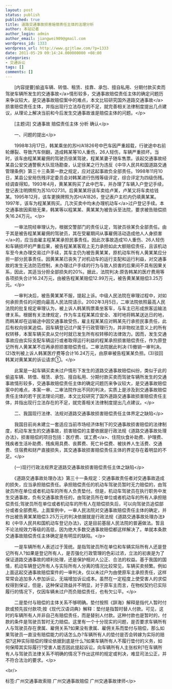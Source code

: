 ```yaml
---
layout: post
status: publish
published: true
title: 道路交通事故损害赔偿责任主体的法理分析
author: 本站记者
author_login: admin
author_email: jiangwei909@gmail.com
wordpress_id: 1333
wordpress_url: http://www.gzjtlaw.com/?p=1333
date: 2011-05-29 09:14:24.000000000 +08:00
categories:
- 交通诉讼
tags: []
comments: []
---
```

<p><p>　　[内容提要]偷盗车辆、转借、租赁、挂靠、承包、擅自私用、分期付款买卖而驾驶车辆所发生的<a>交通事故<&#47;a>情形较多，交通事故赔偿责任主体的确定问题历来争议较大，是交通事故赔偿案中的难点，本文比较研究国外<a>道路交通事故<&#47;a>损害赔偿责任主体，并指出现行立法存在的不足，就完善相关法律制度提出几点建议，从理论上解决当前和今后发生交通事故谁是赔偿主体的问题。<&#47;p><p>　　[主题词] 交通事故 赔偿责任主体 分析 确认<&#47;p><p>　　一、问题的提出<&#47;p><p>　　1998年3月17日，韩某乘坐的苏H&#47;A1826号中巴车因严重超载，行驶途中右前轮爆裂、导致汽车侧翻，造成韩某等10人重伤，26人轻伤，车辆严重损坏。当时，该车由程某某雇佣的驾驶员徐某驾驶，程某某妻子随车售票。该起交通事故经某县公安交通警察大队现场勘查，认定徐某之行为违反《中华人民共和国道路交通管理条例》第三十三条第一款之规定，应对这起事故负全部责任。1998年11月10日，某县公安局伤残评定委员会对韩某进行伤残等级评定，综合评定为四级伤残。经调查得知，1993年4月，黄某某购买了此中巴车，并办理了车辆入户登记手续，登记表注明牌照为苏10&#47;02731。后黄某某将该车卖给卢某，卢某又将车卖给钱某。1995年12月，该车更换牌照为苏H&#47;A1826，登记表户主栏内仍填黄某某。1997年，该车为程某某购买。几次买卖中均未办理<a>机动车<&#47;a>过户登记手续。本交通事故因索赔无果，韩某等以程某某、黄某某为被告诉至法院，要求被告赔偿损失16.24万元。<&#47;p><p>　　一审法院经审理认为，根据交警部门的责任认定，驾驶员徐某负全部责任。由于其是被告程某某雇佣的驾驶员，其在受雇期间从事雇佣活动造成他人<a>人身损害<&#47;a>的，应当由雇主程某某承担民事责任。因此次事故造成10人重伤、26人轻伤和车辆损坏的严重后果，被告程某某客观上无力承担如此大额赔偿责任，且该机动车至今未办理交易过户手续，其车主仍为被告黄某某，原机动车所有人黄某某应分担一部分民事责任。因黄某某已丧失了对机动车的运行支配和运行利益，对交通事故的发生无法防范控制，未办理过户手续的行为与致人损害的后果间不具有因果关系，因此，其适当分担全部损失的20%。据此，法院判决:原告韩某的医疗费用等各项损失合计16.24万元，由被告程某某赔偿12.99万元，被告黄某某赔偿3.25万元。<&#47;p><p>　　一审判决后，被告黄某某不服，提起上诉。中级人民法院在审理过程中，对如何承担责任的问题向最高人民法院请示。2002年3月5日，二审法院依照最高人民法院的批复规定审理认为，被上诉人韩某购票乘坐客车，与车主已形成旅客运输法律关系。根据有关法律规定，作为车主程某某应安全、准时地将韩某送达日的地，而韩某却在运输途中因交通事故受伤，雇主程某某应对韩某先行承担民事责任，此后有权向徐某追偿。因车辆登记过户属于行政管理行为，并非物权法意义上的所有权转移，本案车辆买卖从交付时就已发生所有权转移的法律效力。因而，发生交通事故应由实际支配车辆运行或者取得运行利益的程某承担损害赔偿责任，作为原登记所有人黄某某不应再承担损害赔偿责任。二审法院据此判决:(1)撤销一审判决。(2)改判被上诉人韩某医疗费等合计16.24万元，由原审被告程某某负担。(3)驳回韩某对黄某某的诉讼请求①。<&#47;p><p>　　此案是一起车辆买卖未过户情形下发生的道路交通事故赔偿纠纷，类似于此的偷盗车辆、转借、租赁、承包、擅自私用、分期付款买卖而驾驶车辆所发生的交通事故情形较多，交通事故赔偿责任主体的确定问题历来争议较大，是交通事故赔偿案中的难点，本案一审、二审法院作出不同的判决，实质上是涉及到交通事故赔偿责任主体的若干民法理论问题，本文比较研究了国外道路交通事故损害赔偿责任主体，并指出现行立法存在的不足，就完善相关法律制度提出几点建议。<&#47;p><p>　　二、我国现行法律、法规对道路交通事故损害赔偿责任主体界定之缺陷<&#47;p><p>　　我国目前尚未建立一套适应当前市场经济体制下的交通事故损害赔偿的法律制度，机动车发生的交通事故，损害赔偿的主要依据是行政法规《道路交通事故处理办法》，损害赔偿的项目包括：医疗费、<a>误工费<&#47;a>、住院伙食补助费、护理费、残疾者生活补助费、残疾用具费、丧葬费、死亡补偿费、被扶养人生活费、交通费、住宿费和财产直接损失，其交通事故损害赔偿责任主体的界定存在着明显的不足。<&#47;p><p>　　(一)现行行政法规界定道路交通事故损害赔偿责任主体之缺陷<&#47;p><p>　　《道路交通事故处理办法》第三十一条规定：交通事故责任者对交通事故造成的损失，应当承担赔偿责任。承担赔偿责任的机动车驾驶员暂时无力赔偿的，由驾驶员所在单位或者机动车的所有人负责垫付。但是，机动车驾驶员在执行职务中发生交通事故，负有交通事故责任的，由驾驶员所在单位或者机动车的所有人承担赔偿责任;驾驶员所在单位或者机动车的所有人在赔偿损失后，可以向驾驶员追偿部分或者全部费用。上面案例中，一审人民法院对交通事故赔偿责任主体的确定，并作出被告黄某某赔偿3.25万元的判决依据就是行政法规《道路交通事故处理办法》和《中华人民共和国机动车登记办法》，这是目前基层人民法院的普遍做法。暂且不论法规效力等级的高低，因为绝大多数交通事故赔偿都这样解决了。单就本条款交通事故赔偿责任主体确定是有明显的缺陷。<&#47;p><p>　　一是车辆所有人表述过于笼统。是指驾驶员所在单位和车辆实际所有人还是登记所有人?如果是登记所有人，是否强化行政管理的色彩过浓，立法的初衷是为了保证道路交通事故的顺利处理，还是保护相对人公正、合法的权益。基于我国的国情，机动车辆登记所有人与实际所有人分离的情况比较常见，车辆买卖频繁。例如上面这起交通事故赔偿案件的一审判决，仅以未过户为由使原车主承担责任，这样常常会追加多人参加诉讼，无端增加诉讼成本。虽然在一定程度上使受害人的求偿权得到保证，但是，这种保证效益并不明显，对于原车主而言，在物权契约已实际履行的情况下，仅因车辆未过户而负赔偿责任，也有欠公平。<&#47;p><p>　　二是垫付与赔偿的主体关系不够明确。垫付按照《辞海》解释是指代人暂时付款或预先拔付款项;按《现代汉语词典》解释：垫付是指暂时替人付款。可见，这时的车辆所有人并非自己有赔偿责任，而是替别人付款。这种付款也是暂时的，付款的条件是驾驶员暂时无力赔偿。这里有一个十分现实的问题，是否要求车辆所有人与驾驶员存在隶属、雇佣关系?如果没有隶属、雇佣关系而垫付与赔偿，那么如果驾驶员一直没有赔偿能力的话怎么办?车辆所有人的垫付是否会转嫁为实际的赔偿?这种实际赔偿的理论依据到底是什么?如果车辆所有人不履行垫付的义务，如何保障其实际履行?受害人能否因此提起诉讼，向车辆所有人主张权利?在车辆所有人与驾驶员法律关系不明确的情况下作出这样的规定或判决，难显司法公正，并不符合法治的要求。<&#47;p><br&#47;><p>标签:广州交通事故索赔 广州交通事故赔偿 广州交通事故律师<&#47;p>
